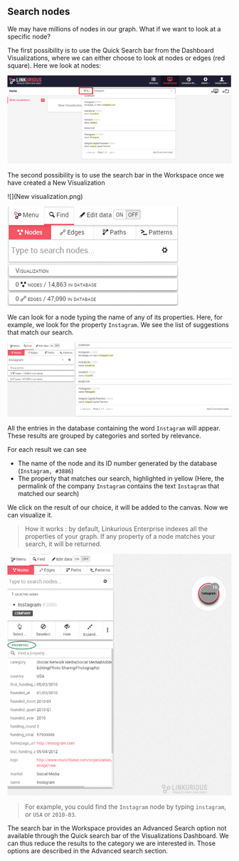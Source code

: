 ## Search nodes

We may have millions of nodes in our graph. What if we want to look at a specific node?

The first possibility is to use the Quick Search bar from the Dashboard Visualizations, where we can either choose to look at nodes or edges (red square). Here we look at nodes:

![](QuickS_Nodes.png)

The second possibility is to use the search bar in the Workspace once we have created a New Visualization 

![](New visualization.png)

![](Find.png)

We can look for a node typing the name of any of its properties. Here, for example, we look for the property ```Instagram```. We see the list of suggestions that match our search.

![](Find_Example.png)

All the entries in the database containing the word ```Instagram``` will appear. These results are grouped by categories and sorted by relevance.

For each result we can see
- The name of the node and its ID number generated by the database (```Instagram, #3886```)
- The property that matches our search, highlighted in yellow (Here, the permalink of the company ```Instagram``` contains the text ```Instagram``` that matched our search)



We click on the result of our choice, it will be added to the canvas. Now we can visualize it.

> How it works : by default, Linkurious Enterprise indexes all the properties of your graph. If any property of a node matches your search, it will be returned.

![](PropertiesCircle.png)

> For example, you could find the ```Instagram``` node by typing ```instagram```, or ```USA``` or ```2010-03```.




The search bar in the Workspace provides an Advanced Search option not available through the Quick search bar of the Visualizations Dashboard. We can thus reduce the results to the category we are interested in. Those options are described in the Advanced search section.


